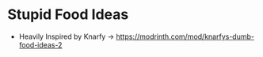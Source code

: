 # Stupid Food Ideas
* Heavily Inspired by Knarfy -> https://modrinth.com/mod/knarfys-dumb-food-ideas-2
